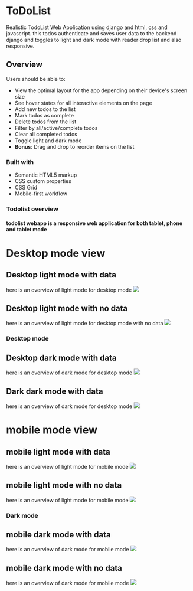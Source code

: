 # ToDoList

Realistic TodoList Web Application using django and html, css and javascript. this todos authenticate and saves user data to the backend django and toggles to light and dark mode with reader drop list and also responsive.

## Overview

Users should be able to:

- View the optimal layout for the app depending on their device's screen size
- See hover states for all interactive elements on the page
- Add new todos to the list
- Mark todos as complete
- Delete todos from the list
- Filter by all/active/complete todos
- Clear all completed todos
- Toggle light and dark mode
- **Bonus**: Drag and drop to reorder items on the list

### Built with

- Semantic HTML5 markup
- CSS custom properties
- CSS Grid
- Mobile-first workflow

<h3>Todolist overview</h3>
<h4>todolist webapp is a responsive web application for both tablet, phone and tablet mode</h4>

<h1>Desktop mode view</h1>

## Desktop light mode with data

here is an overview of light mode for desktop mode
![](./static/images/screenshot/desktop_ligthmode_wthdata.png)

## Desktop light mode with no data

here is an overview of light mode for desktop mode with no data
![](./static/images/screenshot/desktop_lightmode.png)

<h3>Desktop mode</h3>

## Desktop dark mode with data

here is an overview of dark mode for desktop mode
![](./static/images/screenshot/desktop_darkmode_withdata.png)

## Dark dark mode with data

here is an overview of dark mode for desktop mode
![](./static/images/screenshot/desktop_darkmode.png)

<h1>mobile mode view</h1>

## mobile light mode with data

here is an overview of light mode for mobile mode
![](./static/images/screenshot/mobile_lightmode.png)

## mobile light mode with no data

here is an overview of light mode for mobile mode
![](./static/images/screenshot/mobile_light_modewithnodata.png)

<h3>Dark mode</h3>

## mobile dark mode with data

here is an overview of dark mode for mobile mode
![](./static/images/screenshot/mobile_darkmode.png)

## mobile dark mode with no data

here is an overview of dark mode for mobile mode
![](./static/images/screenshot/mobile_dark_modewithnodata.png)
